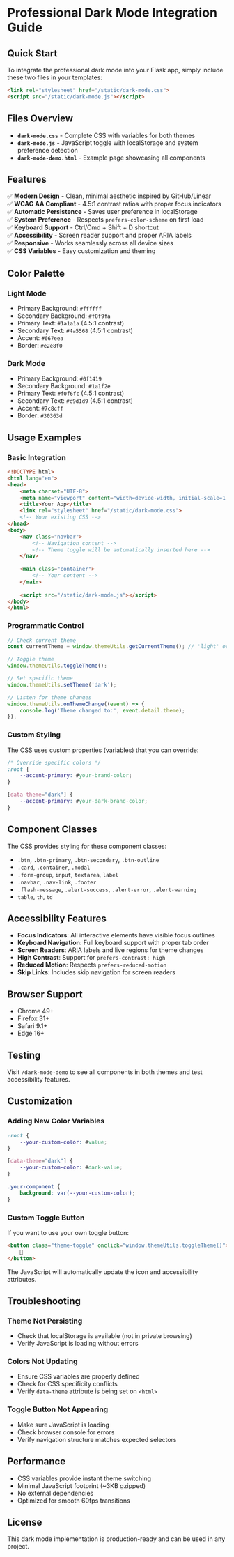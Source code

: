 # Professional Dark Mode Integration Guide

## Quick Start

To integrate the professional dark mode into your Flask app, simply include these two files in your templates:

```html
<link rel="stylesheet" href="/static/dark-mode.css">
<script src="/static/dark-mode.js"></script>
```

## Files Overview

- **`dark-mode.css`** - Complete CSS with variables for both themes
- **`dark-mode.js`** - JavaScript toggle with localStorage and system preference detection
- **`dark-mode-demo.html`** - Example page showcasing all components

## Features

✅ **Modern Design** - Clean, minimal aesthetic inspired by GitHub/Linear  
✅ **WCAG AA Compliant** - 4.5:1 contrast ratios with proper focus indicators  
✅ **Automatic Persistence** - Saves user preference in localStorage  
✅ **System Preference** - Respects `prefers-color-scheme` on first load  
✅ **Keyboard Support** - Ctrl/Cmd + Shift + D shortcut  
✅ **Accessibility** - Screen reader support and proper ARIA labels  
✅ **Responsive** - Works seamlessly across all device sizes  
✅ **CSS Variables** - Easy customization and theming  

## Color Palette

### Light Mode
- Primary Background: `#ffffff`
- Secondary Background: `#f8f9fa`
- Primary Text: `#1a1a1a` (4.5:1 contrast)
- Secondary Text: `#4a5568` (4.5:1 contrast)
- Accent: `#667eea`
- Border: `#e2e8f0`

### Dark Mode
- Primary Background: `#0f1419`
- Secondary Background: `#1a1f2e`
- Primary Text: `#f0f6fc` (4.5:1 contrast)
- Secondary Text: `#c9d1d9` (4.5:1 contrast)
- Accent: `#7c8cff`
- Border: `#30363d`

## Usage Examples

### Basic Integration

```html
<!DOCTYPE html>
<html lang="en">
<head>
    <meta charset="UTF-8">
    <meta name="viewport" content="width=device-width, initial-scale=1.0">
    <title>Your App</title>
    <link rel="stylesheet" href="/static/dark-mode.css">
    <!-- Your existing CSS -->
</head>
<body>
    <nav class="navbar">
        <!-- Navigation content -->
        <!-- Theme toggle will be automatically inserted here -->
    </nav>
    
    <main class="container">
        <!-- Your content -->
    </main>
    
    <script src="/static/dark-mode.js"></script>
</body>
</html>
```

### Programmatic Control

```javascript
// Check current theme
const currentTheme = window.themeUtils.getCurrentTheme(); // 'light' or 'dark'

// Toggle theme
window.themeUtils.toggleTheme();

// Set specific theme
window.themeUtils.setTheme('dark');

// Listen for theme changes
window.themeUtils.onThemeChange((event) => {
    console.log('Theme changed to:', event.detail.theme);
});
```

### Custom Styling

The CSS uses custom properties (variables) that you can override:

```css
/* Override specific colors */
:root {
    --accent-primary: #your-brand-color;
}

[data-theme="dark"] {
    --accent-primary: #your-dark-brand-color;
}
```

## Component Classes

The CSS provides styling for these component classes:

- `.btn`, `.btn-primary`, `.btn-secondary`, `.btn-outline`
- `.card`, `.container`, `.modal`
- `.form-group`, `input`, `textarea`, `label`
- `.navbar`, `.nav-link`, `.footer`
- `.flash-message`, `.alert-success`, `.alert-error`, `.alert-warning`
- `table`, `th`, `td`

## Accessibility Features

- **Focus Indicators**: All interactive elements have visible focus outlines
- **Keyboard Navigation**: Full keyboard support with proper tab order
- **Screen Readers**: ARIA labels and live regions for theme changes
- **High Contrast**: Support for `prefers-contrast: high`
- **Reduced Motion**: Respects `prefers-reduced-motion`
- **Skip Links**: Includes skip navigation for screen readers

## Browser Support

- Chrome 49+
- Firefox 31+
- Safari 9.1+
- Edge 16+

## Testing

Visit `/dark-mode-demo` to see all components in both themes and test accessibility features.

## Customization

### Adding New Color Variables

```css
:root {
    --your-custom-color: #value;
}

[data-theme="dark"] {
    --your-custom-color: #dark-value;
}

.your-component {
    background: var(--your-custom-color);
}
```

### Custom Toggle Button

If you want to use your own toggle button:

```html
<button class="theme-toggle" onclick="window.themeUtils.toggleTheme()">
    🌙
</button>
```

The JavaScript will automatically update the icon and accessibility attributes.

## Troubleshooting

### Theme Not Persisting
- Check that localStorage is available (not in private browsing)
- Verify JavaScript is loading without errors

### Colors Not Updating
- Ensure CSS variables are properly defined
- Check for CSS specificity conflicts
- Verify `data-theme` attribute is being set on `<html>`

### Toggle Button Not Appearing
- Make sure JavaScript is loading
- Check browser console for errors
- Verify navigation structure matches expected selectors

## Performance

- CSS variables provide instant theme switching
- Minimal JavaScript footprint (~3KB gzipped)
- No external dependencies
- Optimized for smooth 60fps transitions

## License

This dark mode implementation is production-ready and can be used in any project.
